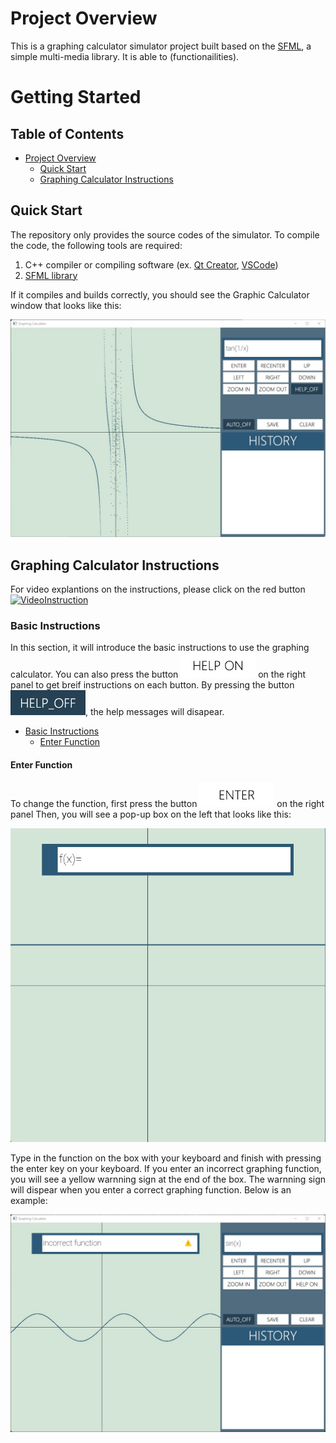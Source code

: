 # Project Overview

This is a graphing calculator simulator project built based on the [SFML](https://www.sfml-dev.org "sfml-dv.org"), a simple multi-media library. 
It is able to (functionailities). 


# Getting Started

## Table of Contents

* [Project Overview](#project-overview)
  * [Quick Start](#quick-start)
  * [Graphing Calculator Instructions](#graphing-calculator-instructions)



## Quick Start

The repository only provides the source codes of the simulator. 
To compile the code, the following tools are required:

1. C++ compiler or compiling software (ex. [Qt Creator](https://www.qt.io/product/development-tools "QtCreator website"), [VSCode](https://code.visualstudio.com "VSCode Website"))
2. [SFML library](https://www.sfml-dev.org/tutorials/2.5/start-vc.php "sfml-tutorial")

If it compiles and builds correctly, you should see the Graphic Calculator window that looks like this:

![GraphicCalculatorWindow](doc_res/GraphingCalculatorUI.jpg)

## Graphing Calculator Instructions

For video explantions on the instructions, please click on the red button
 [![VideoInstruction](https://upload.wikimedia.org/wikipedia/commons/0/09/YouTube_full-color_icon_%282017%29.svg)](https://youtu.be/PvxouDXfDf0)


### Basic Instructions
In this section, it will introduce the basic instructions to use the graphing calculator.
You can also press the button ![helpon](build-finalproject-Desktop_Qt_5_13_1_MinGW_64_bit-Debug/helpon.jpg) on the right panel to get breif instructions on each button.
By pressing the button ![helpoff](build-finalproject-Desktop_Qt_5_13_1_MinGW_64_bit-Debug/helpoff.jpg), the help messages will disapear. 

* [Basic Instructions](#basic_instructions)
  * [Enter Function](#enter_function)

#### Enter Function
To change the function, first press the button ![ButtonEnter](build-finalproject-Desktop_Qt_5_13_1_MinGW_64_bit-Debug/enter.jpg) on the right panel 
Then, you will see a pop-up box on the left that looks like this:

![PopupBox](doc_res/EnterExample.jpg)

Type in the function on the box with your keyboard and finish with pressing the enter key on your keyboard.
If you enter an incorrect graphing function, you will see a yellow warnning sign at the end of the box. The warnning sign will dispear when you enter a correct graphing function.
Below is an example:

![IncorrectExample](doc_res/IncorrectExample.jpg)






